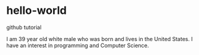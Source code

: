 # hello-world
github tutorial

I am 39 year old white male who was born and lives in the United States.
I have an interest in programming and Computer Science.
